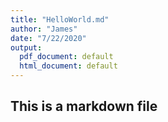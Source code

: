 ```yaml
---
title: "HelloWorld.md"
author: "James"
date: "7/22/2020"
output:
  pdf_document: default
  html_document: default
---
```

## This is a markdown file


